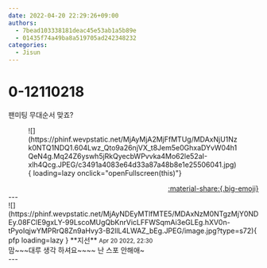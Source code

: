 ```yaml
---
date: 2022-04-20 22:29:26+09:00
authors:
  - 7bead103338181deac45e53ab1a5b89e
  - 01435f74a49ba8a519705ad242348232
categories:
  - Jisun
---
```


# 0-12110218

<div class="post-container" markdown="1">
<div class="content-container md-sidebar__scrollwrap" markdown="1">

팬미팅 무대순서 맞죠?
<figure markdown="1">
![](https://phinf.wevpstatic.net/MjAyMjA2MjFfMTUg/MDAxNjU1Nzk0NTQ1NDQ1.604Lwz_Qto9a26njVX_t8Jem5e0GhxaDYvW04h1QeN4g.Mq24Z6yswh5jRkQyecbWPvvka4Mo62le52aI-xlh4Qcg.JPEG/c3491a4083e64d33a87a48b8e1e25506041.jpg){ loading=lazy onclick="openFullscreen(this)"}
</figure>


</div>
</div>

<div style="text-align: right;" markdown="1">
<a href="https://weverse.io/fromis9/fanpost/0-12110218" style="text-align: right;">:material-share:{.big-emoji}</a>
</div>
---

<div class="comments-container md-sidebar__scrollwrap" markdown="1">
<div class="comment" markdown="1">
<div class='id-container' markdown="1">
![](https://phinf.wevpstatic.net/MjAyNDEyMTlfMTE5/MDAxNzM0NTgzMjY0NDEy.08FClE9gxLY-99LscoMUgQbKnrVicLFFWSqmAi3eGLEg.hXV0n-tPyoIqjwYMPRrQ8Zn9aHvy3-B2llL4LWAZ_bEg.JPEG/image.jpg?type=s72){ pfp loading=lazy }
**<span class="artist">지선</span>** <small>Apr 20 2022, 22:30</small><br>
</div>
<div class='comment-body' markdown="1">
맘~~~대루 생각 하셔요~~~~ 난 스포 안해애~
</div>
</div>
</div>
---

